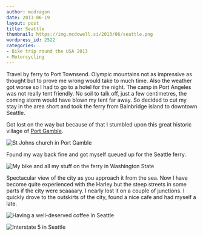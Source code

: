 ```yaml
---
author: mcdragon
date: 2013-06-19
layout: post
title: Seattle
thumbnail: https://img.mcdowell.si/2013/06/seattle.png
wordpress_id: 2522
categories:
- Bike trip round the USA 2013
- Motorcycling
---
```


Travel by ferry to Port Townsend. Olympic mountains not as impressive as thought but to prove me wrong would take to much time. Also the weather got worse so I had to go to a hotel for the night. The camp in Port Angeles was not really tent friendly. No soil to talk off, just a few centimetres, the coming storm would have blown my tent far away. So decided to cut my stay in the area short and took the ferry from Bainbridge island to downtown Seattle.

Got lost on the way but because of that I stumbled upon this great historic village of [Port Gamble](https://en.wikipedia.org/wiki/Port_Gamble%2C_Washington).

![St Johns church in Port Gamble](https://img.mcdowell.si/2013/06/wpid-20130619_105414-1.jpg "St Johns church in Port Gamble")

Found my way back fine and got myself queued up for the Seattle ferry.

![My bike and all my stuff on the ferry in Washington State](https://img.mcdowell.si/2013/06/bike-on-the-ferry-in-washington.jpg "My bike and all my stuff on the ferry in Washington State")

Spectacular view of the city as you approach it from the sea.
Now I have become quite experienced with the Harley but the steep streets in some parts if the city were scaaaary. I nearly lost it on a couple of junctions. I quickly drove to the outskirts of the city, found a nice cafe and had myself a late.

![Having a well-deserved coffee in Seattle](https://img.mcdowell.si/2013/06/wpid-20130619_135832-1.jpg "Having a well-deserved coffee in Seattle")

![Interstate 5 in Seattle](https://img.mcdowell.si/2013/06/wpid-20130619_131359-1.jpg "Interstate 5")

